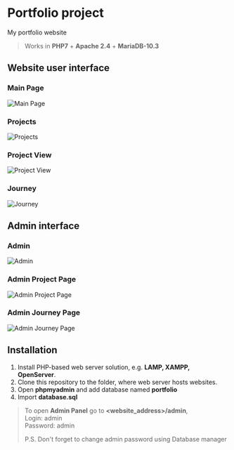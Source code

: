 # Portfolio project

My portfolio website

> Works in **PHP7** + **Apache 2.4** + **MariaDB-10.3**

## Website user interface

### Main Page

![Main Page](https://i.imgur.com/xcBDECT.png?raw=true "Main Page")

### Projects

![Projects](https://i.imgur.com/bamPJzU.png?raw=true "Projects")

### Project View

![Project View](https://i.imgur.com/vq5E7CL.png?raw=true "Project View")

### Journey

![Journey](https://i.imgur.com/b9WKUJ0.png?raw=true "Journey")

## Admin interface

### Admin 

![Admin](https://i.imgur.com/iNJut2k.png?raw=true "Admin")

### Admin Project Page

![Admin Project Page](https://i.imgur.com/7XHQ4bg.png?raw=true "Admin Project Page")

### Admin Journey Page

![Admin Journey Page](https://i.imgur.com/AHt3Bw9.png?raw=true "Admin Journey Page")


## Installation

1) Install PHP-based web server solution, e.g. **LAMP, XAMPP, OpenServer**.
2) Clone this repository to the folder, where web server hosts websites.
3) Open **phpmyadmin** and add database named **portfolio**
4) Import **database.sql**  

> To open **Admin Panel** go to **<website_address>/admin**,  
> Login: admin  
> Password: admin
>
> P.S. Don't forget to change admin password using Database manager 
